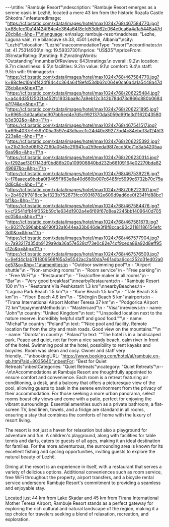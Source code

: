 ---\ntitle: "Rambuje Resort"\ndescription: "Rambuje Resort emerges as a serene oasis in Lezhë, located a mere 43 km from the historic Rozafa Castle Shkodra."\nfeaturedImage: "https://cf.bstatic.com/xdata/images/hotel/max1024x768/467584770.jpg?k=88cfec10a14f424f84c4c364a64f8efd53db62c064e0ca6a4a1a5448a47d28cb&o=&hp=1"\nlanguage: en\nslug: rambuje-resort\naddress: "Lezhe, Laguna vain, rr e bilancave sh.33, 4501 Lezhë, Albania"\ncity: "Lezhë"\nlocation: "Lezhë"\naccommodationType: "resort"\ncoordinates:\n  lat: 41.75314936\n  lng: 19.59337301\nprice: "US$35"\npriceFrom: 35\nstarRating: 3\nrating: 9.2\nratingWords: "Outstanding"\nnumberOfReviews: 643\nratings:\n  overall: 9.2\n  location: 8.7\n  cleanliness: 9.5\n  facilities: 9.2\n  value: 9.1\n  comfort: 9.4\n  staff: 9.5\n  wifi: 9\nimages:\n  - "https://cf.bstatic.com/xdata/images/hotel/max1024x768/467584770.jpg?k=88cfec10a14f424f84c4c364a64f8efd53db62c064e0ca6a4a1a5448a47d28cb&o=&hp=1"\n  - "https://cf.bstatic.com/xdata/images/hotel/max1024x768/206225484.jpg?k=a4c4d3512502fa452fc1933baa9c7a9eb12c342b78dd73d866c880b0684a7f74&o=&hp=1"\n  - "https://cf.bstatic.com/xdata/images/hotel/max1024x768/206221895.jpg?k=6965c3d0aa6cbc907bb5ed4e7d5c9921370da5059d691e3d1162043580b3d302&o=&hp=1"\n  - "https://cf.bstatic.com/xdata/images/hotel/max1024x768/467541517.jpg?k=6954037e1e59b105a3597e43d5acc1c24d40c89277bd4c84ebdf3a1245f3223a&o=&hp=1"\n  - "https://cf.bstatic.com/xdata/images/hotel/max1024x768/206225392.jpg?k=21b23e3e08f527260a0545c2ff941ca259eeda98f7ecd50c71e3a54205aa6aa9&o=&hp=1"\n  - "https://cf.bstatic.com/xdata/images/hotel/max1024x768/206230314.jpg?k=f292aef30f7f43df0bd86b20a109906840bd232b66109164e02270bda8249697&o=&hp=1"\n  - "https://cf.bstatic.com/xdata/images/hotel/max1024x768/467539226.jpg?k=f76aaeca9beba0f9465f1f63e6a40d660b007c6485fc5999c6732b70c75a0d6c&o=&hp=1"\n  - "https://cf.bstatic.com/xdata/images/hotel/max1024x768/206222301.jpg?k=2b4921f7818cc3ef323b752673fcc093f8782e609d9ad6de0f2341fd88bc1bf1&o=&hp=1"\n  - "https://cf.bstatic.com/xdata/images/hotel/max1024x768/467584476.jpg?k=cf2541dfb14f352b59c1e634d1902a4e6f69f67d8ea2245bb1409640d705ec05&o=&hp=1"\n  - "https://cf.bstatic.com/xdata/images/hotel/max1024x768/467581679.jpg?k=90217c696abba9190f32a1644ea33b646de3f8f8ccac90c21181186154efc3d0&o=&hp=1"\n  - "https://cf.bstatic.com/xdata/images/hotel/max1024x768/467577904.jpg?k=7a93217d35db9129a9da36a57e528cf73e0c82e74cf9ceda89a92d8eff95c12c&o=&hp=1"\n  - "https://cf.bstatic.com/xdata/images/hotel/max1024x768/467576509.jpg?k=9efd4c1ab781809568f65a3e5542ac2a40da7e61adba6ccc252d31ed02a0ce57&o=&hp=1"\namenities:\n  - "Outdoor swimming pool"\n  - "Airport shuttle"\n  - "Non-smoking rooms"\n  - "Room service"\n  - "Free parking"\n  - "Free WiFi"\n  - "Restaurant"\n  - "Tea/coffee maker in all rooms"\n  - "Bar"\n  - "Very good breakfast"\nnearbyRestaurants:\n  - "Rambuje Resort 100 m"\n  - "Restorant Vila Peshkatarit 1.3 km"\nnearbyBeaches:\n  - "Laguna Park Beach 1.5 km"\n  - "Kune Beach 1.5 km"\n  - "Tale Beach 3.5 km"\n  - "Ylberi Beach 4.6 km"\n  - "Shëngjin Beach 5 km"\nairports:\n  - "Tirana International Airport Mother Teresa 37 km"\n  - "Podgorica Airport 72 km"\npaymentMethods:\n  - "Mastercard"\n  - "Visa"\nreviews:\n  - name: "John"\n    country: "United Kingdom"\n    text: "“Unspoiled location next to the nature reserve. Incredibly helpful staff and good food.”"\n  - name: "Michal"\n    country: "Poland"\n    text: "“Nice pool and facility. Remote location far from the city and main roads. Good view on the mountains.”"\n  - name: "Dorota"\n    country: "Poland"\n    text: "“The hotel is in a landscaped park. Peace and quiet, not far from a nice sandy beach, calm river in front of the hotel. Swimming pool at the hotel, possibility to rent kayaks and bicycles. Room was clean and cosy. Owner and staff very friendly...”"\nbookingURL: "https://www.booking.com/hotel/al/rambuje.en-gb.html?aid=8035640"\nbestFor: "Best for Quiet Retreats"\nbestCategories: "Quiet Retreats"\ncategory: "Quiet Retreats"\n---\n\nAccommodations at Rambuje Resort are thoughtfully appointed to ensure comfort and convenience. Each room is a retreat featuring air conditioning, a desk, and a balcony that offers a picturesque view of the pool, allowing guests to bask in the serene environment from the privacy of their accommodation. For those seeking a more urban panorama, select rooms boast city views and come with a patio, perfect for enjoying the vibrant surroundings. Essential amenities such as a private bathroom, a flat-screen TV, bed linen, towels, and a fridge are standard in all rooms, ensuring a stay that combines the comforts of home with the luxury of resort living.

The resort is not just a haven for relaxation but also a playground for adventure and fun. A children's playground, along with facilities for table tennis and darts, caters to guests of all ages, making it an ideal destination for families. For the more adventurous, the surrounding area is known for its excellent fishing and cycling opportunities, inviting guests to explore the natural beauty of Lezhë.

Dining at the resort is an experience in itself, with a restaurant that serves a variety of delicious options. Additional conveniences such as room service, free WiFi throughout the property, airport transfers, and a bicycle rental service underscore Rambuje Resort's commitment to providing a seamless and enjoyable stay.

Located just 44 km from Lake Skadar and 45 km from Tirana International Mother Teresa Airport, Rambuje Resort stands as a perfect gateway for exploring the rich cultural and natural landscape of the region, making it a top choice for travelers seeking a blend of relaxation, recreation, and exploration.